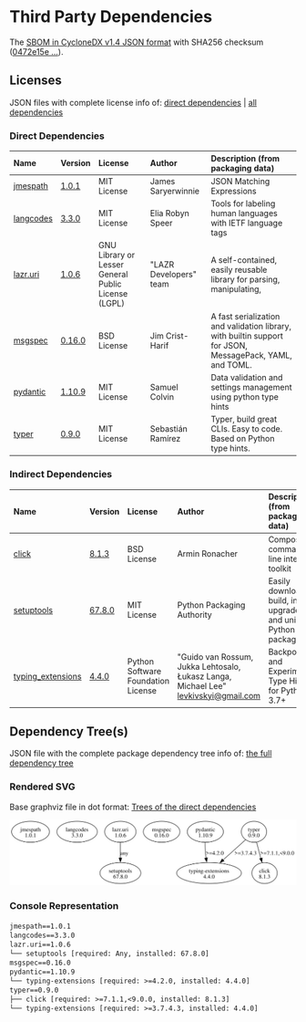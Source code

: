# Third Party Dependencies

<!--[[[fill sbom_sha256()]]]-->
The [SBOM in CycloneDX v1.4 JSON format](https://git.sr.ht/~sthagen/turvallisuusneuvonta/blob/default/sbom/cdx.json) with SHA256 checksum ([0472e15e ...](https://git.sr.ht/~sthagen/turvallisuusneuvonta/blob/default/sbom/cdx.json.sha256 "sha256:0472e15e8cda71cf13df7c012c3892369ccd503342552c7d7c3ea9d838e27fd3")).
<!--[[[end]]] (checksum: 3abac7c5aa1a1fa06e59f4b6e2d51677)-->
## Licenses

JSON files with complete license info of: [direct dependencies](direct-dependency-licenses.json) | [all dependencies](all-dependency-licenses.json)

### Direct Dependencies

<!--[[[fill direct_dependencies_table()]]]-->
| Name                                                | Version                                             | License                                             | Author                 | Description (from packaging data)                                                                        |
|:----------------------------------------------------|:----------------------------------------------------|:----------------------------------------------------|:-----------------------|:---------------------------------------------------------------------------------------------------------|
| [jmespath](https://github.com/jmespath/jmespath.py) | [1.0.1](https://pypi.org/project/jmespath/1.0.1/)   | MIT License                                         | James Saryerwinnie     | JSON Matching Expressions                                                                                |
| [langcodes](https://github.com/rspeer/langcodes)    | [3.3.0](https://pypi.org/project/langcodes/3.3.0/)  | MIT License                                         | Elia Robyn Speer       | Tools for labeling human languages with IETF language tags                                               |
| [lazr.uri](https://launchpad.net/lazr.uri)          | [1.0.6](https://pypi.org/project/lazr.uri/1.0.6/)   | GNU Library or Lesser General Public License (LGPL) | "LAZR Developers" team | A self-contained, easily reusable library for parsing, manipulating,                                     |
| [msgspec](https://jcristharif.com/msgspec/)         | [0.16.0](https://pypi.org/project/msgspec/0.16.0/)  | BSD License                                         | Jim Crist-Harif        | A fast serialization and validation library, with builtin support for JSON, MessagePack, YAML, and TOML. |
| [pydantic](https://github.com/pydantic/pydantic)    | [1.10.9](https://pypi.org/project/pydantic/1.10.9/) | MIT License                                         | Samuel Colvin          | Data validation and settings management using python type hints                                          |
| [typer](https://github.com/tiangolo/typer)          | [0.9.0](https://pypi.org/project/typer/0.9.0/)      | MIT License                                         | Sebastián Ramírez      | Typer, build great CLIs. Easy to code. Based on Python type hints.                                       |
<!--[[[end]]] (checksum: 6ff82ccfe1a3325badfaf00f09344dd4)-->

### Indirect Dependencies

<!--[[[fill indirect_dependencies_table()]]]-->
| Name                                                             | Version                                                    | License                            | Author                                                                                | Description (from packaging data)                                       |
|:-----------------------------------------------------------------|:-----------------------------------------------------------|:-----------------------------------|:--------------------------------------------------------------------------------------|:------------------------------------------------------------------------|
| [click](https://palletsprojects.com/p/click/)                    | [8.1.3](https://pypi.org/project/click/8.1.3/)             | BSD License                        | Armin Ronacher                                                                        | Composable command line interface toolkit                               |
| [setuptools](https://github.com/pypa/setuptools)                 | [67.8.0](https://pypi.org/project/setuptools/67.8.0/)      | MIT License                        | Python Packaging Authority                                                            | Easily download, build, install, upgrade, and uninstall Python packages |
| [typing_extensions](https://github.com/python/typing_extensions) | [4.4.0](https://pypi.org/project/typing_extensions/4.4.0/) | Python Software Foundation License | "Guido van Rossum, Jukka Lehtosalo, Łukasz Langa, Michael Lee" <levkivskyi@gmail.com> | Backported and Experimental Type Hints for Python 3.7+                  |
<!--[[[end]]] (checksum: 5cd326c55608c5f70cc290e004712f1a)-->

## Dependency Tree(s)

JSON file with the complete package dependency tree info of: [the full dependency tree](package-dependency-tree.json)

### Rendered SVG

Base graphviz file in dot format: [Trees of the direct dependencies](package-dependency-tree.dot.txt)

<img src="./package-dependency-tree.svg" alt="Trees of the direct dependencies" title="Trees of the direct dependencies"/>

### Console Representation

<!--[[[fill dependency_tree_console_text()]]]-->
````console
jmespath==1.0.1
langcodes==3.3.0
lazr.uri==1.0.6
└── setuptools [required: Any, installed: 67.8.0]
msgspec==0.16.0
pydantic==1.10.9
└── typing-extensions [required: >=4.2.0, installed: 4.4.0]
typer==0.9.0
├── click [required: >=7.1.1,<9.0.0, installed: 8.1.3]
└── typing-extensions [required: >=3.7.4.3, installed: 4.4.0]
````
<!--[[[end]]] (checksum: 4a28c713d90f53d87d4b387c9f259fb3)-->
